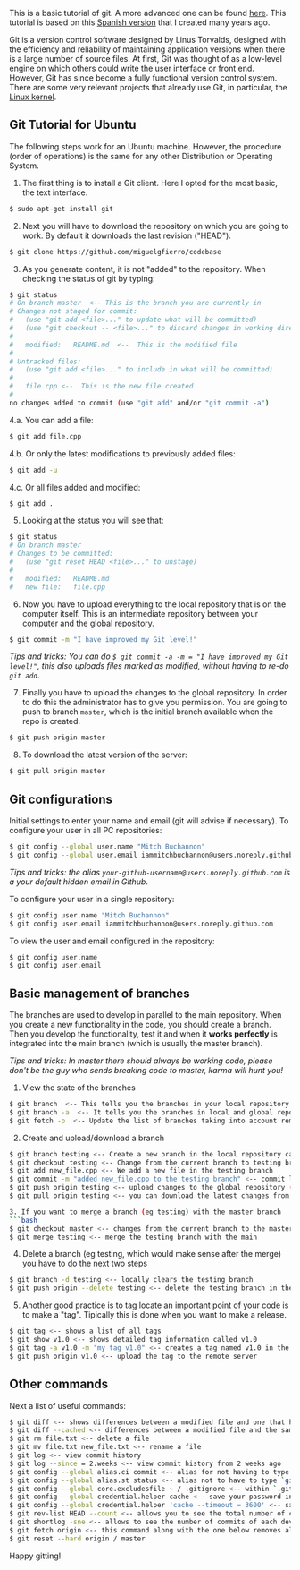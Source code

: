 This is a basic tutorial of git. A more advanced one can be found [here](http://git-scm.com/book). This tutorial is based on this [Spanish version](http://asrob.uc3m.es/index.php/Tutorial_git) that I created many years ago.

Git is a version control software designed by Linus Torvalds, designed with the efficiency and reliability of maintaining application versions when there is a large number of source files. At first, Git was thought of as a low-level engine on which others could write the user interface or front end. However, Git has since become a fully functional version control system. There are some very relevant projects that already use Git, in particular, the [Linux kernel](https://github.com/torvalds/linux).

## Git Tutorial for Ubuntu

The following steps work for an Ubuntu machine. However, the procedure (order of operations) is the same for any other Distribution or Operating System.

1. The first thing is to install a Git client. Here I opted for the most basic, the text interface.
```bash
$ sudo apt-get install git
```
2. Next you will have to download the repository on which you are going to work. By default it downloads the last revision ("HEAD").
```bash
$ git clone https://github.com/miguelgfierro/codebase
```
3. As you generate content, it is not "added" to the repository. When checking the status of git by typing:
```bash
$ git status
# On branch master  <-- This is the branch you are currently in
# Changes not staged for commit:
#   (use "git add <file>..." to update what will be committed)
#   (use "git checkout -- <file>..." to discard changes in working directory)
#
#	modified:   README.md  <--  This is the modified file
#
# Untracked files:
#   (use "git add <file>..." to include in what will be committed)
#
#	file.cpp <--  This is the new file created
#
no changes added to commit (use "git add" and/or "git commit -a")
```
4.a. You can add a file:
```bash
$ git add file.cpp
```
4.b. Or only the latest modifications to previously added files:
```bash
$ git add -u
```
4.c. Or all files added and modified:
```bash
$ git add .
```
5. Looking at the status you will see that:
```bash
$ git status
# On branch master
# Changes to be committed:
#   (use "git reset HEAD <file>..." to unstage)
#
#	modified:   README.md
#	new file:   file.cpp
```
6. Now you have to upload everything to the local repository that is on the computer itself. This is an intermediate repository between your computer and the global repository.
```bash
$ git commit -m "I have improved my Git level!"
```
*Tips and tricks: You can do `$ git commit -a -m = "I have improved my Git level!"`, this also uploads files marked as modified, without having to re-do `git add`*.

7. Finally you have to upload the changes to the global repository. In order to do this the administrator has to give you permission. You are going to push to branch `master`, which is the initial branch available when the repo is created.
```bash
$ git push origin master
```
8. To download the latest version of the server:
```bash
$ git pull origin master
```
## Git configurations

Initial settings to enter your name and email (git will advise if necessary). To configure your user in all PC repositories:
```bash
$ git config --global user.name "Mitch Buchannon"
$ git config --global user.email iammitchbuchannon@users.noreply.github.com
```
*Tips and tricks: the alias `your-github-username@users.noreply.github.com` is a your default hidden email in Github*.

To configure your user in a single repository:
```bash
$ git config user.name "Mitch Buchannon"
$ git config user.email iammitchbuchannon@users.noreply.github.com
```
To view the user and email configured in the repository:
```bash
$ git config user.name
$ git config user.email
```

## Basic management of branches

The branches are used to develop in parallel to the main repository. When you create a new functionality in the code, you should create a branch. Then you develop the functionality, test it and when it **works perfectly** is integrated into the main branch (which is usually the master branch).

*Tips and tricks: In master there should always be working code, please don't be the guy who sends breaking code to master, karma will hunt you!*

1. View the state of the branches
```bash
$ git branch  <-- This tells you the branches in your local repository
$ git branch -a  <-- It tells you the branches in local and global repositories (listed as remotes/origin/...)
$ git fetch -p  <-- Update the list of branches taking into account remote branches deleted by other people
```
2. Create and upload/download a branch
```bash
$ git branch testing <-- Create a new branch in the local repository called testing 
$ git checkout testing <-- Change from the current branch to testing branch (can be done whenever you want to change branches)
$ git add new_file.cpp <-- We add a new file in the testing branch
$ git commit -m "added new_file.cpp to the testing branch" <-- commit local repository
$ git push origin testing <-- upload changes to the global repository (if you are prompted to do something else, do so)
$ git pull origin testing <-- you can download the latest changes from the global repository to your computer

3. If you want to merge a branch (eg testing) with the master branch 
```bash
$ git checkout master <-- changes from the current branch to the master branch
$ git merge testing <-- merge the testing branch with the main
```
4. Delete a branch (eg testing, which would make sense after the merge) you have to do the next two steps
```bash
$ git branch -d testing <-- locally clears the testing branch
$ git push origin --delete testing <-- delete the testing branch in the global repository
```
5. Another good practice is to tag locate an important point of your code is to make a "tag". Tipically this is done when you want to make a release.
```bash
$ git tag <-- shows a list of all tags
$ git show v1.0 <-- shows detailed tag information called v1.0
$ git tag -a v1.0 -m "my tag v1.0" <-- creates a tag named v1.0 in the local repository
$ git push origin v1.0 <-- upload the tag to the remote server
```
## Other commands
Next a list of useful commands:

```bash
$ git diff <-- shows differences between a modified file and one that has been modified before but is stagged, i.e. it is in the local repository.
$ git diff --cached <-- differences between a modified file and the same file saved in the HEAD
$ git rm file.txt <-- delete a file
$ git mv file.txt new_file.txt <-- rename a file
$ git log <-- view commit history
$ git log --since = 2.weeks <-- view commit history from 2 weeks ago
$ git config --global alias.ci commit <-- alias for not having to type `git commit` and just do `git ci`
$ git config --global alias.st status <-- alias not to have to type `git status` and just do `git st`
$ git config --global core.excludesfile ~ / .gitignore <-- within `.gitignore` you list the files to be ignored
$ git config --global credential.helper cache <-- save your password in cache for 15 min, so you do not have to write it over and over again
$ git config --global credential.helper 'cache --timeout = 3600' <-- save your password for one hour
$ git rev-list HEAD --count <-- allows you to see the total number of commits
$ git shortlog -sne <-- allows to see the number of commits of each developer
$ git fetch origin <-- this command along with the one below removes all local changes and sets the server version.
$ git reset --hard origin / master
```

Happy gitting!